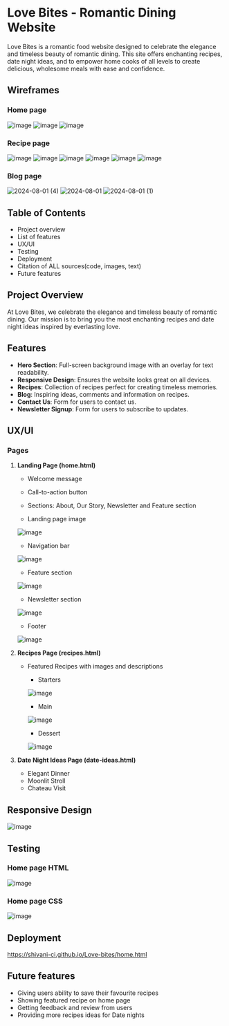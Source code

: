 # Love Bites - Romantic Dining Website

Love Bites is a romantic food website designed to celebrate the elegance and timeless beauty of romantic dining. This site offers enchanting recipes, date night ideas, and to empower home cooks of all levels to create delicious, wholesome meals with ease and confidence.


## Wireframes 

### Home page

![image](https://github.com/user-attachments/assets/f3b6ef72-958a-40ce-8273-bde81e140fba)
![image](https://github.com/user-attachments/assets/da6cf0e2-d751-41a5-8566-bafe019135c0)
![image](https://github.com/user-attachments/assets/57d6c1e9-6b12-4df0-8cbe-9190504706d8)





### Recipe page

![image](https://github.com/user-attachments/assets/139f011b-8885-47c0-9ccf-a2899b360a15)
![image](https://github.com/user-attachments/assets/756e23c9-351b-4946-83d7-d08bd5709609)
![image](https://github.com/user-attachments/assets/367a8f1e-973c-4d81-9e11-ba10e925db79)
![image](https://github.com/user-attachments/assets/ac46580f-f74a-406c-a6dc-38052c4a9c9e)
![image](https://github.com/user-attachments/assets/cf3edfad-399f-4c41-b9d8-272799362d41)
![image](https://github.com/user-attachments/assets/1bf0e10e-5f65-4b1f-8c52-3ce48a692fb4)

###  Blog page

![2024-08-01 (4)](https://github.com/user-attachments/assets/41e90d9c-7246-4067-97ed-86907a5c0b7a)
![2024-08-01](https://github.com/user-attachments/assets/a9bb8d3c-92b1-41fc-95a2-8a8d59ffd760)
![2024-08-01 (1)](https://github.com/user-attachments/assets/ffa4db18-540a-43df-8be6-3dbfd8ccc237)




## Table of Contents

- Project overview
- List of features
- UX/UI
- Testing
- Deployment
- Citation of ALL sources(code, 
images, text)
- Future features 

  
## Project Overview

At Love Bites, we celebrate the elegance and timeless beauty of romantic dining. Our mission is to bring you the most enchanting recipes and date night ideas inspired by everlasting love. 


## Features

- **Hero Section**: Full-screen background image with an overlay for text readability.
- **Responsive Design**: Ensures the website looks great on all devices.
- **Recipes**: Collection of recipes perfect for creating timeless memories.
- **Blog**: Inspiring ideas, comments and information on recipes.
- **Contact Us**: Form for users to contact us.
- **Newsletter Signup**: Form for users to subscribe to updates.



## UX/UI

### Pages

1. **Landing Page (home.html)**
   - Welcome message
   - Call-to-action button
   - Sections: About, Our Story, Newsletter and Feature section 

   - Landing page image

    ![image](https://github.com/user-attachments/assets/125f2e0a-b2c4-41ef-8632-40f126631560)




   - Navigation bar

   ![image](https://github.com/user-attachments/assets/eba84504-d890-45d2-8aa9-95255e55568b)




   - Feature section

    ![image](https://github.com/user-attachments/assets/53a1934a-0d2b-4ac9-b270-003a95e0af69)





   - Newsletter section

    ![image](https://github.com/user-attachments/assets/fd59d824-ad68-415e-b0b5-ba7816e655b6)






   - Footer 

    ![image](https://github.com/user-attachments/assets/6a65d9d2-de41-4ea4-86f3-9bba8ce73a56)






2. **Recipes Page (recipes.html)**
   - Featured Recipes with images and descriptions
  
     - Starters

      ![image](https://github.com/user-attachments/assets/7c918154-8b16-4984-9eb2-d9dbb0101709)



     - Main
    
      ![image](https://github.com/user-attachments/assets/e7420c35-21ed-482d-9968-ed14c220311e)




     - Dessert

      ![image](https://github.com/user-attachments/assets/4a35df95-2021-453a-a87b-db11a9272c19)

    

     

3. **Date Night Ideas Page (date-ideas.html)**
   - Elegant Dinner
   - Moonlit Stroll
   - Chateau Visit






## Responsive Design

  ![image](https://github.com/user-attachments/assets/477e78da-589c-40fb-9190-f55ebb07fc28)



## Testing

### Home page HTML 

  ![image](https://github.com/user-attachments/assets/4e327af7-2a0d-474f-b1b1-34fd713ce8e0)



### Home page CSS

  ![image](https://github.com/user-attachments/assets/a4fb89f0-e0cc-4786-ab06-6e08b0fbabcf)



## Deployment

https://shivani-ci.github.io/Love-bites/home.html



## Future features

- Giving users ability to save their favourite recipes
- Showing featured recipe on home page
- Getting feedback and review from users
- Providing more recipes ideas for Date nights











